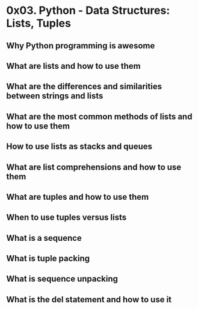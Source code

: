 # 0x03. Python - Data Structures: Lists, Tuples
## Why Python programming is awesome
## What are lists and how to use them
## What are the differences and similarities between strings and lists
## What are the most common methods of lists and how to use them
## How to use lists as stacks and queues
## What are list comprehensions and how to use them
## What are tuples and how to use them
## When to use tuples versus lists
## What is a sequence
## What is tuple packing
## What is sequence unpacking
## What is the del statement and how to use it
